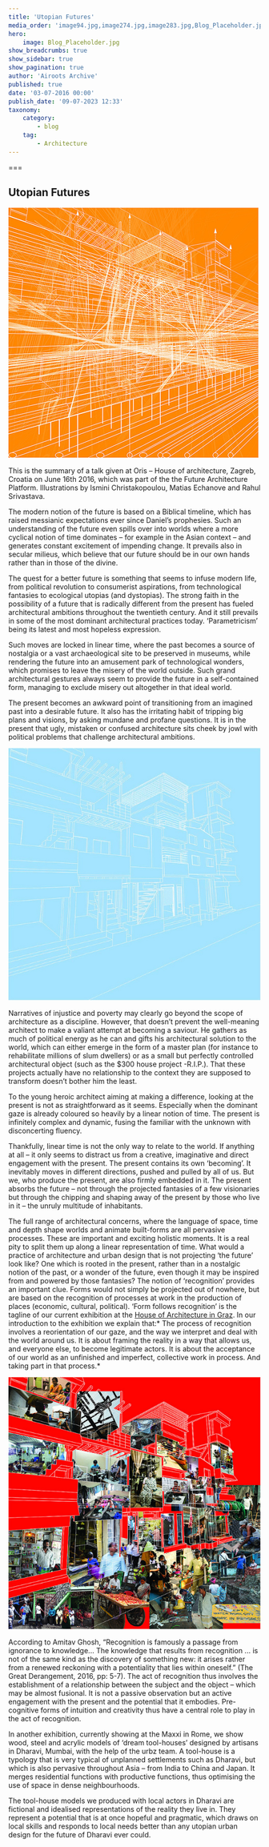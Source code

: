 ```yaml
---
title: 'Utopian Futures'
media_order: 'image94.jpg,image274.jpg,image283.jpg,Blog_Placeholder.jpg'
hero:
    image: Blog_Placeholder.jpg
show_breadcrumbs: true
show_sidebar: true
show_pagination: true
author: 'Airoots Archive'
published: true
date: '03-07-2016 00:00'
publish_date: '09-07-2023 12:33'
taxonomy:
    category:
        - blog
    tag:
        - Architecture
---
```


===

## Utopian Futures

 ![image94](image94.jpg "image94")
 
 
This is the summary of a talk given at Oris – House of architecture, Zagreb, Croatia on June
16th 2016, which was part of the the Future Architecture Platform. Illustrations by Ismini
Christakopoulou, Matias Echanove and Rahul Srivastava.  

The modern notion of the future is based on a Biblical timeline, which has raised messianic
expectations ever since Daniel’s prophesies. Such an understanding of the future even spills
over into worlds where a more cyclical notion of time dominates – for example in the Asian
context – and generates constant excitement of impending change. It prevails also in secular
milieus, which believe that our future should be in our own hands rather than in those of the
divine.

The quest for a better future is something that seems to infuse modern life, from political
revolution to consumerist aspirations, from technological fantasies to ecological utopias (and
dystopias). The strong faith in the possibility of a future that is radically different from the present
has fueled architectural ambitions throughout the twentieth century. And it still prevails in some
of the most dominant architectural practices today. ‘Parametricism’ being its latest and most
hopeless expression.

Such moves are locked in linear time, where the past becomes a source of nostalgia or a vast
archaeological site to be preserved in museums, while rendering the future into an amusement
park of technological wonders, which promises to leave the misery of the world outside. Such
grand architectural gestures always seem to provide the future in a self-contained form,
managing to exclude misery out altogether in that ideal world.

The present becomes an awkward point of transitioning from an imagined past into a desirable
future. It also has the irritating habit of tripping big plans and visions, by asking mundane and
profane questions. It is in the present that ugly, mistaken or confused architecture sits cheek by
jowl with political problems that challenge architectural ambitions.

![image274](image274.jpg "image274")


Narratives of injustice and poverty may clearly go beyond the scope of architecture as a
discipline. However, that doesn’t prevent the well-meaning architect to make a valiant attempt at
becoming a saviour. He gathers as much of political energy as he can and gifts his architectural
solution to the world, which can either emerge in the form of a master plan (for instance to
rehabilitate millions of slum dwellers) or as a small but perfectly controlled architectural object
(such as the $300 house project -R.I.P.). That these projects actually have no relationship to the
context they are supposed to transform doesn’t bother him the least.

To the young heroic architect aiming at making a difference, looking at the present is not as
straightforward as it seems. Especially when the dominant gaze is already coloured so heavily
by a linear notion of time. The present is infinitely complex and dynamic, fusing the familiar with
the unknown with disconcerting fluency.

Thankfully, linear time is not the only way to relate to the world. If anything at all – it only seems
to distract us from a creative, imaginative and direct engagement with the present.
The present contains its own ‘becoming’. It inevitably moves in different directions, pushed and
pulled by all of us. But we, who produce the present, are also firmly embedded in it. The present
absorbs the future – not through the projected fantasies of a few visionaries but through the
chipping and shaping away of the present by those who live in it – the unruly multitude of
inhabitants.

The full range of architectural concerns, where the language of space, time and depth shape
worlds and animate built-forms are all pervasive processes. These are important and exciting
holistic moments. It is a real pity to split them up along a linear representation of time.
What would a practice of architecture and urban design that is not projecting ‘the future’ look
like? One which is rooted in the present, rather than in a nostalgic notion of the past, or a
wonder of the future, even though it may be inspired from and powered by those fantasies?
The notion of ‘recognition’ provides an important clue. Forms would not simply be projected out
of nowhere, but are based on the recognition of processes at work in the production of places
(economic, cultural, political). ‘Form follows recognition’ is the tagline of our current exhibition at
the <ins>House of Architecture in Graz</ins>. In our introduction to the exhibition we explain that:*
The process of recognition involves a reorientation of our gaze, and the way we interpret and
deal with the world around us. It is about framing the reality in a way that allows us, and
everyone else, to become legitimate actors. It is about the acceptance of our world as an
unfinished and imperfect, collective work in process. And taking part in that process.*

![image283](image283.jpg "image283")


According to Amitav Ghosh, “Recognition is famously a passage from ignorance to
knowledge... The knowledge that results from recognition ... is not of the same kind as the
discovery of something new: it arises rather from a renewed reckoning with a potentiality that
lies within oneself.” (The Great Derangement, 2016, pp: 5-7). The act of recognition thus
involves the establishment of a relationship between the subject and the object – which may be
almost fusional. It is not a passive observation but an active engagement with the present and
the potential that it embodies. Pre-cognitive forms of intuition and creativity thus have a central
role to play in the act of recognition.

In another exhibition, currently showing at the Maxxi in Rome, we show wood, steel and acrylic
models of ‘dream tool-houses’ designed by artisans in Dharavi, Mumbai, with the help of the
urbz team. A tool-house is a typology that is very typical of unplanned settlements such as
Dharavi, but which is also pervasive throughout Asia – from India to China and Japan. It merges
residential functions with productive functions, thus optimising the use of space in dense
neighbourhoods.

The tool-house models we produced with local actors in Dharavi are fictional and idealised
representations of the reality they live in. They represent a potential that is at once hopeful and
pragmatic, which draws on local skills and responds to local needs better than any utopian
urban design for the future of Dharavi ever could.